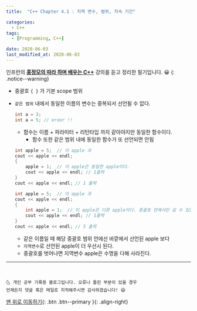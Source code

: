 ```yaml
---
title:  "C++ Chapter 4.1 : 지역 변수, 범위, 지속 기간" 

categories:
  - C++
tags:
  - [Programming, C++]

date: 2020-06-03
last_modified_at: 2020-06-03
---
```


인프런의 **<u>홍정모의 따라 하며 배우는 C++</u>** 강의를 듣고 정리한 필기입니다. 😀
{: .notice--warning}

- 중괄호 `{ }` 가 기본 scope 범위
- `같은 범위` 내에서 동일한 이름의 변수는 중복되서 선언될 수 없다.

    ```cpp
    int a = 3;
    int a = 5; // eroor !!
    ```

    - 함수는 이름 + 파라미터 + 리턴타입 까지 같아야지만 동일한 함수이다.
        - 함수 또한 같은 범위 내에 동일한 함수가 또 선언되면 안됨

    ```cpp
    int apple = 5;  // 이 apple 과 
    cout << apple << endl;
    {
    	apple = 1;  // 이 apple은 동일한 apple이다. 
    	cout << apple << endl; // 1출력
    }
    cout << apple << endl; // 1 출력
    ```

    ```cpp
    int apple = 5;  // 이 apple 과 
    cout << apple << endl;
    {
    	int apple = 1;  // 이 apple은 다른 apple이다. 중괄호 안에서만 살 수 있는 apple
    	cout << apple << endl; // 1출력
    }
    cout << apple << endl; // 5 출력
    ```

    - 같은 이름일 때 해당 중괄호 범위 안에선 바깥에서 선언된 apple 보다
    - `지역변수`로 선언된 apple이 더 우선시 된다.
    - 중괄호를 벗어나면 지역변수 apple은 수명을 다해 사라진다.

***
<br>

    🌜 개인 공부 기록용 블로그입니다. 오류나 틀린 부분이 있을 경우 
    언제든지 댓글 혹은 메일로 지적해주시면 감사하겠습니다! 😄

[맨 위로 이동하기](#){: .btn .btn--primary }{: .align-right}